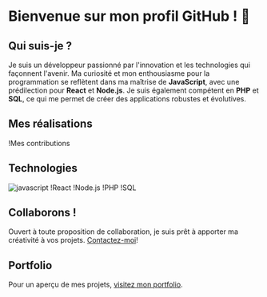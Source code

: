 # Bienvenue sur mon profil GitHub ! 👋

## Qui suis-je ?
Je suis un développeur passionné par l'innovation et les technologies qui façonnent l'avenir. Ma curiosité et mon enthousiasme pour la programmation se reflètent dans ma maîtrise de **JavaScript**, avec une prédilection pour **React** et **Node.js**. Je suis également compétent en **PHP** et **SQL**, ce qui me permet de créer des applications robustes et évolutives.

## Mes réalisations
!Mes contributions

## Technologies
![javascript](https://github.com/DevAKev/DevAKev/assets/133033632/3cce9176-d2ec-4f45-b3e2-82577081b1d1)
!React
!Node.js
!PHP
!SQL

## Collaborons !
Ouvert à toute proposition de collaboration, je suis prêt à apporter ma créativité à vos projets. [Contactez-moi](https://devakev.github.io/aiche-kevyn)!

## Portfolio
Pour un aperçu de mes projets, [visitez mon portfolio](https://devakev.github.io/aiche-kevyn).
